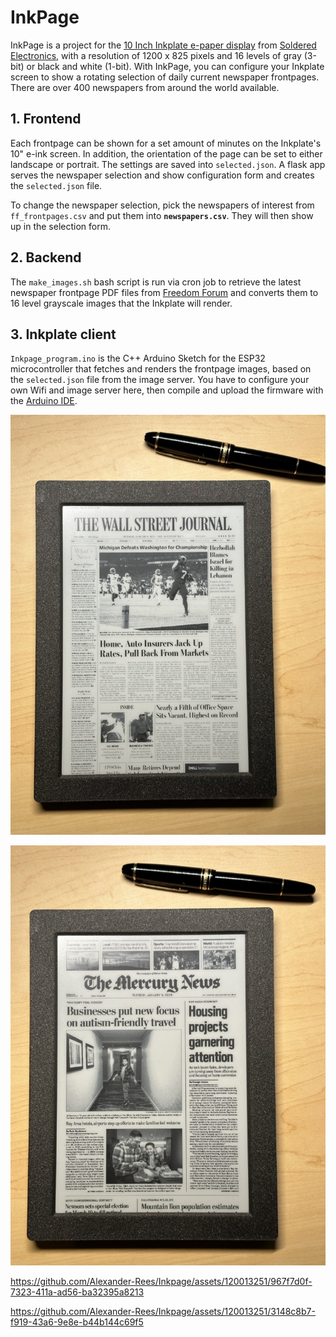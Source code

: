 # InkPage

InkPage is a project for the [10 Inch Inkplate e-paper display](https://soldered.com/product/inkplate-10-9-7-e-paper-board-copy/ "10 Inch Inkplate") from [Soldered Electronics](https://soldered.com "Soldered"), with a resolution of 1200 x 825 pixels and 16 levels of gray (3-bit) or black and white (1-bit).
With InkPage, you can configure your Inkplate screen to show a rotating selection of daily current newspaper frontpages. There are over 400 newspapers from around the world available.

## 1. Frontend
Each frontpage can be shown for a set amount of minutes on the Inkplate's 10" e-ink screen. In addition, the orientation of the page can be set to either landscape or portrait. The settings are saved into `selected.json`. A flask app serves the newspaper selection and show configuration form and creates the `selected.json` file.

To change the newspaper selection, pick the newspapers of interest from `ff_frontpages.csv` and put them into **`newspapers.csv`**. They will then show up in the selection form.

## 2. Backend
The `make_images.sh` bash script is run via cron job to retrieve the latest newspaper frontpage PDF files from [Freedom Forum](http://freedomforum.org) and converts them to 16 level grayscale images that the Inkplate will render.

## 3. Inkplate client
`Inkpage_program.ino` is the C++ Arduino Sketch for the ESP32 microcontroller that fetches and renders the frontpage images, based on the `selected.json` file from the image server. You have to configure your own Wifi and image server here, then compile and upload the firmware with the [Arduino IDE](https://www.arduino.cc/en/software).

![WSJ](/static/wsj.jpeg)

![SJMN](/static/sjmn.jpeg)

https://github.com/Alexander-Rees/Inkpage/assets/120013251/967f7d0f-7323-411a-ad56-ba32395a8213

https://github.com/Alexander-Rees/Inkpage/assets/120013251/3148c8b7-f919-43a6-9e8e-b44b144c69f5



